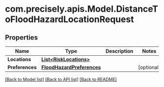 
# com.precisely.apis.Model.DistanceToFloodHazardLocationRequest

## Properties

Name | Type | Description | Notes
------------ | ------------- | ------------- | -------------
**Locations** | [**List&lt;RiskLocations&gt;**](RiskLocations.md) |  | 
**Preferences** | [**FloodHazardPreferences**](FloodHazardPreferences.md) |  | [optional] 

[[Back to Model list]](../README.md#documentation-for-models)
[[Back to API list]](../README.md#documentation-for-api-endpoints)
[[Back to README]](../README.md)


